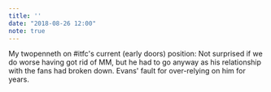 ```yaml
---
title: ''
date: "2018-08-26 12:00"
note: true
---
```


My twopenneth on #itfc's current (early doors) position: Not surprised if we do worse having got rid of MM, but he had to go anyway as his relationship with the fans had broken down. Evans' fault for over-relying on him for years.
